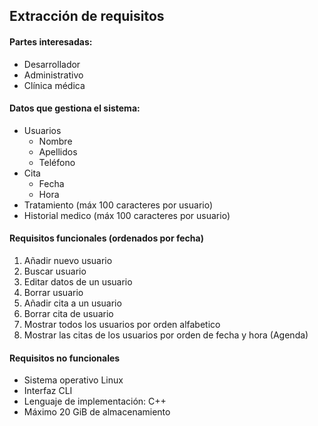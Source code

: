 ## Extracción de requisitos

#### Partes interesadas:
* Desarrollador
* Administrativo
* Clínica médica


#### Datos que gestiona el sistema:
* Usuarios
  * Nombre
  * Apellidos
  * Teléfono
* Cita
  * Fecha
  * Hora
* Tratamiento (máx 100 caracteres por usuario)
* Historial medico (máx 100 caracteres por usuario)

#### Requisitos funcionales (ordenados por fecha)
1. Añadir nuevo usuario
1. Buscar usuario
1. Editar datos de un usuario
1. Borrar usuario
1. Añadir cita a un usuario
1. Borrar cita de usuario
1. Mostrar todos los usuarios por orden alfabetico 
1. Mostrar las citas de los usuarios por orden de fecha y hora (Agenda)

#### Requisitos no funcionales
* Sistema operativo Linux
* Interfaz CLI
* Lenguaje de implementación: C++
* Máximo 20 GiB de almacenamiento
